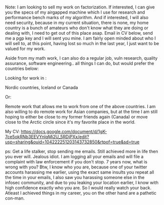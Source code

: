 Note: I am looking to sell my work on factorization. If interested, I can give you the specs of my airgapped machine which I use for research and performance bench marks of my algorithm. And if interested, I will also need security, because in my current situation, there is none, my home country is a bunch of amateurs who don't know what they are doing or dealing with, I need to get out of this place asap. Email in CV below, send me a pgp key and I will sent you mine. I am fairly open minded about who I will sell to, at this point, having lost so much in the last year, I just want to be valued for my work.

Aside from my math work, I can also do a regular job, vuln research, quality assurance, software engineering.. all things I can do, but would prefer the countries below:

Looking for work in :

Nordic countries, Iceland or Canada

Or:

Remote work that allows me to work from one of the above countries.
I am also willing to do remote work for Asian companies, but at the time I am still hoping to either be close to my former friends again (Canada) or move close to the Arctic circle since it's my favorite place in the world.

My CV: https://docs.google.com/document/d/1gK-7ce5okRNb3EEVYnlqMi2U_5RDiPXx/edit?usp=sharing&ouid=104222251203143732850&rtpof=true&sd=true

ps: Get a life stalker, stop sending me emails. Still achieved more in life then you ever will. Jealous idiot. I am logging all your emails and will file a complaint with law enforcement if you don't stop. 7 years now, what is wrong with you? Btw, I know who you are, because one of your twitter accounts harassing me earlier, using the exact same insults you repeat all the time in your emails, I also saw you harassing someone else in the infosec community, and due to you leaking your location earlier, I know with high confidence exactly who you are. So I would really watch your back. Atleast I achieved things in my career, you on the other hand are a pathetic con-man.
